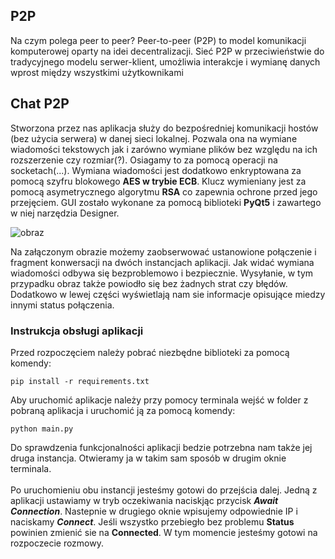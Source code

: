 ## P2P
Na czym polega peer to peer?
Peer-to-peer (P2P) to model komunikacji komputerowej oparty na idei decentralizacji. Sieć P2P w przeciwieństwie do tradycyjnego modelu serwer-klient, umożliwia interakcje i wymianę danych wprost między wszystkimi użytkownikami

## Chat P2P
Stworzona przez nas aplikacja służy do bezpośredniej komunikacji hostów (bez użycia serwera) w danej sieci lokalnej. 
Pozwala ona na wymiane wiadomości tekstowych jak i zarówno wymiane plików bez względu na ich rozszerzenie czy rozmiar(?).
Osiagamy to za pomocą operacji na socketach(...). 
Wymiana wiadomości jest dodatkowo enkryptowana za pomocą szyfru blokowego **AES w trybie ECB**. Klucz wymieniany jest za 
pomocą asymetrycznego algorytmu **RSA** co zapewnia ochrone przed jego przejęciem. GUI zostało wykonane za pomocą biblioteki 
**PyQt5** i zawartego w niej narzędzia Designer.

![obraz](https://github.com/Nemezjusz/Chat-P2P/assets/50834734/1a6b0313-d7ea-42d4-91e7-968f87e4c063)

Na załączonym obrazie możemy zaobserwować ustanowione połączenie i fragment konwersacji na dwóch instancjach aplikacji. 
Jak widać wymiana wiadomości odbywa się bezproblemowo i bezpiecznie. Wysyłanie, w tym przypadku obraz także powiodło się bez żadnych strat czy błędów.
Dodatkowo w lewej części wyświetlają nam sie informacje opisujące miedzy innymi status połączenia.

### Instrukcja obsługi aplikacji
Przed rozpoczęciem należy pobrać niezbędne biblioteki za pomocą komendy:
```console
pip install -r requirements.txt
```
Aby uruchomić aplikacje należy przy pomocy terminala wejść w folder z pobraną aplikacja i uruchomić ją za pomocą komendy:
```console
python main.py
```
Do sprawdzenia funkcjonalności aplikacji bedzie potrzebna nam także jej druga instancja. Otwieramy ja w takim sam sposób 
w drugim oknie terminala. 
<br />
<br />
Po uruchomieniu obu instancji jesteśmy gotowi do przejścia dalej. Jedną z aplikacji ustawiamy w tryb oczekiwania naciskjąc
przycisk ***Await Connection***. Nastepnie w drugiego oknie wpisujemy odpowiednie IP i naciskamy ***Connect***. Jeśli 
wszystko przebiegło bez problemu **Status** powinien zmienić sie na **Connected**. W tym momencie jesteśmy gotowi na 
rozpoczecie rozmowy.



